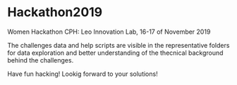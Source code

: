 # Hackathon2019
Women Hackathon CPH: Leo Innovation Lab, 16-17 of November 2019

The challenges data and help scripts are visible in the representative folders for data exploration and better understanding of the thecnical background behind the challenges.

Have fun hacking! Lookig forward to your solutions! 
